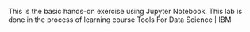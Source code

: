 This is the basic hands-on exercise using Jupyter Notebook. This lab is done in the process of learning course Tools For Data Science | IBM 
